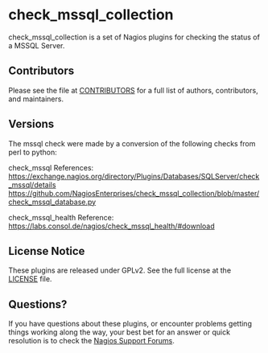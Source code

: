 check_mssql_collection
======================

check_mssql_collection is a set of Nagios plugins for checking the status of a MSSQL Server.

Contributors
------------

Please see the file at [CONTRIBUTORS](CONTRIBUTORS.md) for a full list of authors, contributors,
and maintainers.

Versions
---------------
The mssql check were made by a conversion of the following checks from perl to python:

check_mssql
References: 
https://exchange.nagios.org/directory/Plugins/Databases/SQLServer/check_mssql/details
https://github.com/NagiosEnterprises/check_mssql_collection/blob/master/check_mssql_database.py

check_mssql_health
Reference: https://labs.consol.de/nagios/check_mssql_health/#download

  
License Notice
--------------

These plugins are released under GPLv2. See the full license at the [LICENSE](LICENSE.md)
file.

Questions?
----------

If you have questions about these plugins, or encounter problems getting things
working along the way, your best bet for an answer or quick resolution is to check the
[Nagios Support Forums](https://support.nagios.com/forum/viewforum.php?f=5).
